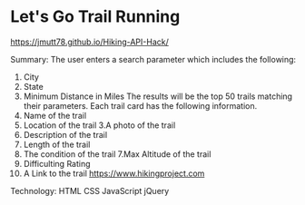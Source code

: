 # Let's Go Trail Running
https://jmutt78.github.io/Hiking-API-Hack/

Summary: The user enters a search parameter which includes the following: 
1. City
2. State
3. Minimum Distance in Miles 
The results will be the top 50 trails matching their parameters. 
Each trail card has the following information. 
1. Name of the trail 
2. Location of the trail 
3.A photo of the trail
4. Description of the trail 
5. Length of the trail
6. The condition of the trail 
7.Max Altitude of the trail 
8. Difficulting Rating 
9. A Link to the trail https://www.hikingproject.com

Technology: 
HTML
CSS
JavaScript
jQuery
